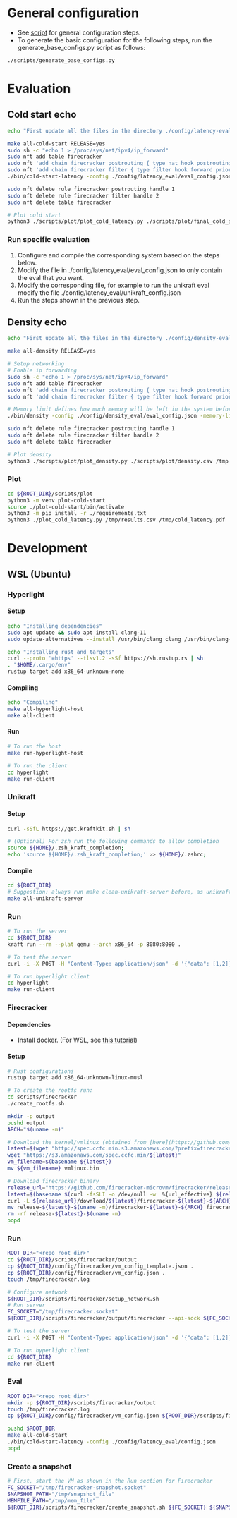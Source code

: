 # General configuration
- See [script](./scripts/setup.sh) for general configuration steps.
- To generate the basic configuration for the following steps, run the generate_base_configs.py script as follows:
```bash
./scripts/generate_base_configs.py
```

# Evaluation 
## Cold start echo
```bash
echo "First update all the files in the directory ./config/latency-eval to point to the right files"

make all-cold-start RELEASE=yes
sudo sh -c "echo 1 > /proc/sys/net/ipv4/ip_forward"
sudo nft add table firecracker
sudo nft 'add chain firecracker postrouting { type nat hook postrouting priority srcnat; policy accept; }'
sudo nft 'add chain firecracker filter { type filter hook forward priority filter; policy accept; }'
./bin/cold-start-latency -config ./config/latency_eval/eval_config.json > /tmp/results.csv 

sudo nft delete rule firecracker postrouting handle 1
sudo nft delete rule firecracker filter handle 2
sudo nft delete table firecracker

# Plot cold start
python3 ./scripts/plot/plot_cold_latency.py ./scripts/plot/final_cold_start_latency.csv /tmp/
```

### Run specific evaluation
1. Configure and compile the corresponding system based on the steps below.
2. Modify the file in ./config/latency_eval/eval_config.json to only contain the eval that you want.
3. Modify the corresponding file, for example to run the unikraft eval modify the file ./config/latency_eval/unikraft_config.json
4. Run the steps shown in the previous step.

## Density echo
```bash
echo "First update all the files in the directory ./config/density-eval to point to the right files"

make all-density RELEASE=yes

# Setup networking
# Enable ip forwarding
sudo sh -c "echo 1 > /proc/sys/net/ipv4/ip_forward"
sudo nft add table firecracker
sudo nft 'add chain firecracker postrouting { type nat hook postrouting priority srcnat; policy accept; }'
sudo nft 'add chain firecracker filter { type filter hook forward priority filter; policy accept; }'

# Memory limit defines how much memory will be left in the system before stopping the creation of more instances
./bin/density -config ./config/density_eval/eval_config.json -memory-limit 1024 

sudo nft delete rule firecracker postrouting handle 1
sudo nft delete rule firecracker filter handle 2
sudo nft delete table firecracker

# Plot density
python3 ./scripts/plot/plot_density.py ./scripts/plot/density.csv /tmp
```

### Plot
```bash
cd ${ROOT_DIR}/scripts/plot
python3 -m venv plot-cold-start
source ./plot-cold-start/bin/activate
python3 -m pip install -r ./requirements.txt
python3 ./plot_cold_latency.py /tmp/results.csv /tmp/cold_latency.pdf
```

# Development
## WSL (Ubuntu)
### Hyperlight 
#### Setup
```bash
echo "Installing dependencies"
sudo apt update && sudo apt install clang-11
sudo update-alternatives --install /usr/bin/clang clang /usr/bin/clang-11 100

echo "Installing rust and targets"
curl --proto '=https' --tlsv1.2 -sSf https://sh.rustup.rs | sh
. "$HOME/.cargo/env"     
rustup target add x86_64-unknown-none
```

#### Compiling
```bash
echo "Compiling"
make all-hyperlight-host
make all-client
```

#### Run
```bash
# To run the host
make run-hyperlight-host

# To run the client
cd hyperlight
make run-client
```
### Unikraft
#### Setup
```bash
curl -sSfL https://get.kraftkit.sh | sh

# (Optional) For zsh run the following commands to allow completion
source ${HOME}/.zsh_kraft_completion;
echo 'source ${HOME}/.zsh_kraft_completion;' >> ${HOME}/.zshrc;
```

#### Compile
```bash
cd ${ROOT_DIR} 
# Suggestion: always run make clean-unikraft-server before, as unikraft compilation has issues sometimes
make all-unikraft-server
```

### Run
```bash
# To run the server
cd ${ROOT_DIR} 
kraft run --rm --plat qemu --arch x86_64 -p 8080:8080 .

# To test the server 
curl -i -X POST -H "Content-Type: application/json" -d '{"data": [1,2]}' 127.0.0.1:8080

# To run hyperlight client
cd hyperlight
make run-client
```

### Firecracker
#### Dependencies
- Install docker. (For WSL, see [this tutorial](https://dev.to/felipecrs/simply-run-docker-on-wsl2-3o8))

#### Setup
```bash
# Rust configurations
rustup target add x86_64-unknown-linux-musl

# To create the rootfs run:
cd scripts/firecracker
./create_rootfs.sh

mkdir -p output
pushd output
ARCH="$(uname -m)"

# Download the kernel/vmlinux (obtained from [here](https://github.com/firecracker-microvm/firecracker/blob/main/docs/getting-started.md)):
latest=$(wget "http://spec.ccfc.min.s3.amazonaws.com/?prefix=firecracker-ci/v1.11/$ARCH/vmlinux-6.1&list-type=2" -O - 2>/dev/null | grep -oP "(?<=<Key>)(firecracker-ci/v1.11/$ARCH/vmlinux-6\.1\.[0-9]{1,3})(?=</Key>)")
wget "https://s3.amazonaws.com/spec.ccfc.min/${latest}"
vm_filename=$(basename ${latest})
mv ${vm_filename} vmlinux.bin

# Download firecracker binary
release_url="https://github.com/firecracker-microvm/firecracker/releases"
latest=$(basename $(curl -fsSLI -o /dev/null -w  %{url_effective} ${release_url}/latest))
curl -L ${release_url}/download/${latest}/firecracker-${latest}-${ARCH}.tgz | tar -xz
mv release-${latest}-$(uname -m)/firecracker-${latest}-${ARCH} firecracker
rm -rf release-${latest}-$(uname -m)
popd
```

### Run
```bash
ROOT_DIR="<repo root dir>"
cd ${ROOT_DIR}/scripts/firecracker/output
cp ${ROOT_DIR}/config/firecracker/vm_config_template.json .
cp ${ROOT_DIR}/config/firecracker/vm_config.json .
touch /tmp/firecracker.log

# Configure network
${ROOT_DIR}/scripts/firecracker/setup_network.sh
# Run server
FC_SOCKET="/tmp/firecracker.socket"
${ROOT_DIR}/scripts/firecracker/output/firecracker --api-sock ${FC_SOCKET} --config-file ${ROOT_DIR}/scripts/firecracker/output/vm_config.json

# To test the server 
curl -i -X POST -H "Content-Type: application/json" -d '{"data": [1,2]}' 172.16.0.2:8080

# To run hyperlight client
cd ${ROOT_DIR}
make run-client 
```

### Eval
```bash
ROOT_DIR="<repo root dir>"
mkdir -p ${ROOT_DIR}/scripts/firecracker/output
touch /tmp/firecracker.log
cp ${ROOT_DIR}/config/firecracker/vm_config.json ${ROOT_DIR}/scripts/firecracker/output/vm_config.json.

pushd $ROOT_DIR
make all-cold-start
./bin/cold-start-latency -config ./config/latency_eval/config.json
popd
```

### Create a snapshot
```bash
# First, start the VM as shown in the Run section for Firecracker
FC_SOCKET="/tmp/firecracker-snapshot.socket"
SNAPSHOT_PATH="/tmp/snapshot_file"
MEMFILE_PATH="/tmp/mem_file"
${ROOT_DIR}/scripts/firecracker/create_snapshot.sh ${FC_SOCKET} ${SNAPSHOT_PATH} ${MEMFILE_PATH}
```
